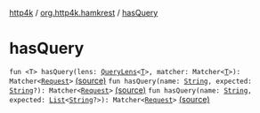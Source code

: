 [http4k](../index.md) / [org.http4k.hamkrest](index.md) / [hasQuery](./has-query.md)

# hasQuery

`fun <T> hasQuery(lens: `[`QueryLens`](../org.http4k.lens/-query-lens.md)`<`[`T`](has-query.md#T)`>, matcher: Matcher<`[`T`](has-query.md#T)`>): Matcher<`[`Request`](../org.http4k.core/-request/index.md)`>` [(source)](https://github.com/http4k/http4k/blob/master/http4k-testing-hamkrest/src/main/kotlin/org/http4k/hamkrest/request.kt#L14)
`fun hasQuery(name: `[`String`](https://kotlinlang.org/api/latest/jvm/stdlib/kotlin/-string/index.html)`, expected: `[`String`](https://kotlinlang.org/api/latest/jvm/stdlib/kotlin/-string/index.html)`?): Matcher<`[`Request`](../org.http4k.core/-request/index.md)`>` [(source)](https://github.com/http4k/http4k/blob/master/http4k-testing-hamkrest/src/main/kotlin/org/http4k/hamkrest/request.kt#L16)
`fun hasQuery(name: `[`String`](https://kotlinlang.org/api/latest/jvm/stdlib/kotlin/-string/index.html)`, expected: `[`List`](https://kotlinlang.org/api/latest/jvm/stdlib/kotlin.collections/-list/index.html)`<`[`String`](https://kotlinlang.org/api/latest/jvm/stdlib/kotlin/-string/index.html)`?>): Matcher<`[`Request`](../org.http4k.core/-request/index.md)`>` [(source)](https://github.com/http4k/http4k/blob/master/http4k-testing-hamkrest/src/main/kotlin/org/http4k/hamkrest/request.kt#L18)
